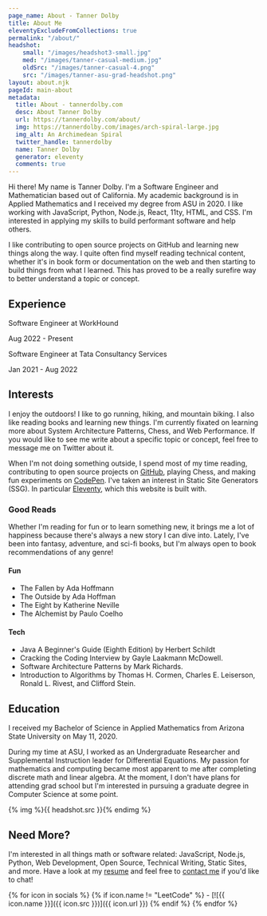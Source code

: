 ```yaml
---
page_name: About - Tanner Dolby
title: About Me
eleventyExcludeFromCollections: true
permalink: "/about/"
headshot:
    small: "/images/headshot3-small.jpg"
    med: "/images/tanner-casual-medium.jpg"
    oldSrc: "/images/tanner-casual-4.png"
    src: "/images/tanner-asu-grad-headshot.png"
layout: about.njk
pageId: main-about
metadata:
  title: About - tannerdolby.com
  desc: About Tanner Dolby
  url: https://tannerdolby.com/about/
  img: https://tannerdolby.com/images/arch-spiral-large.jpg
  img_alt: An Archimedean Spiral
  twitter_handle: tannerdolby
  name: Tanner Dolby
  generator: eleventy
  comments: true
---
```


Hi there! My name is Tanner Dolby. I'm a Software Engineer and Mathematician based out of California. My academic background is in Applied Mathematics and I received my degree from ASU in 2020. I like working with JavaScript, Python, Node.js, React, 11ty, HTML, and CSS. I'm interested in applying my skills to build performant software and help others.

I like contributing to open source projects on GitHub and learning new things along the way. I quite often find myself reading technical content, whether it's in book form or documentation on the web and then starting to build things from what I learned. This has proved to be a really surefire way to better understand a topic or concept.

## Experience

<div class="experience-container">
    <div>
        <div class="job-title">Software Engineer at WorkHound</div>
        <p class="job-duration">Aug 2022 - Present</p>
    </div>
</div>

<div class="experience-container">
    <div>
        <div class="job-title">Software Engineer at Tata Consultancy Services</div>
        <p class="job-duration">Jan 2021 - Aug 2022</p>
    </div>
</div>

## Interests

I enjoy the outdoors! I like to go running, hiking, and mountain biking. I also like reading books and learning new things. I'm currently fixated on learning more about System Architecture Patterns, Chess, and Web Performance. If you would like to see me write about a specific topic or concept, feel free to message me on Twitter about it.

When I'm not doing something outside, I spend most of my time reading, contributing to open source projects on [GitHub][github], playing Chess, and making fun experiments on [CodePen][codepen]. I've taken an interest in Static Site Generators (SSG). In particular [Eleventy][eleventy], which this website is built with.

### Good Reads
Whether I'm reading for fun or to learn something new, it brings me a lot of happiness because there's always a new story I can dive into. Lately, I've been into fantasy, adventure, and sci-fi books, but I'm always open to book recommendations of any genre!

<h4 class="h3-5">Fun</h4>

- The Fallen by Ada Hoffmann
- The Outside by Ada Hoffman
- The Eight by Katherine Neville
- The Alchemist by Paulo Coelho

<h4 class="h3-5">Tech</h4>

- Java A Beginner's Guide (Eighth Edition) by Herbert Schildt
- Cracking the Coding Interview by Gayle Laakmann McDowell.
- Software Architecture Patterns by Mark Richards.
- Introduction to Algorithms by Thomas H. Cormen, Charles E. Leiserson, Ronald L. Rivest, and Clifford Stein.

## Education

I received my Bachelor of Science in Applied Mathematics from Arizona State University on May 11, 2020. 

During my time at ASU, I worked as an Undergraduate Researcher and Supplemental Instruction leader for Differential Equations. My passion for mathematics and computing became most apparent to me after completing discrete math and linear algebra. At the moment, I don't have plans for attending grad school but I'm interested in pursuing a graduate degree in Computer Science at some point.

{% img %}{{ headshot.src }}{% endimg %}

## Need More?

I'm interested in all things math or software related: JavaScript, Node.js, Python, Web Development, Open Source, Technical Writing, Static Sites, and more. Have a look at my [resume][resume] and feel free to [contact me][contact] if you'd like to chat!

<div class="social-icons">
{% for icon in socials %}
    {% if icon.name != "LeetCode" %}
- [![{{ icon.name }}]({{ icon.src }})]({{ icon.url }})
    {% endif %}
{% endfor %}
</div>


[github]: https://github.com/tannerdolby
[codepen]: https://codepen.io/tannerdolby
[eleventy]: https://11ty.dev
[vectornator]: https://www.vectornator.io/
[contact]: /contact/
[resume]: /resume.pdf
[grad ceremony]: https://vgradasu.z4.web.core.windows.net/asu/III/#811351
[pandemic]: https://www.cdc.gov/coronavirus/2019-ncov/index.html